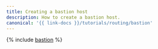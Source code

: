 ```yaml
---
title: Creating a bastion host
description: How to create a bastion host.
canonical: '{{ link-docs }}/tutorials/routing/bastion'
---
```


{% include [bastion](../../_tutorials/routing/bastion.md) %}